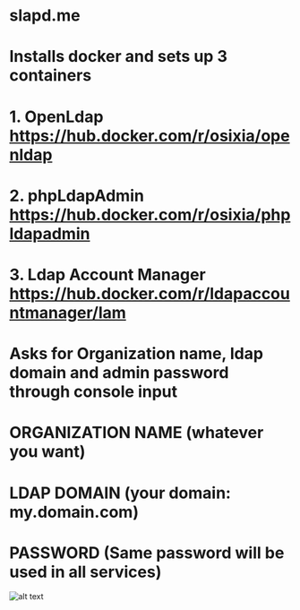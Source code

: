 # slapd.me
# Installs docker and sets up 3 containers
# 	1. OpenLdap https://hub.docker.com/r/osixia/openldap
# 	2. phpLdapAdmin https://hub.docker.com/r/osixia/phpldapadmin
# 	3. Ldap Account Manager https://hub.docker.com/r/ldapaccountmanager/lam
# Asks for Organization name, ldap domain and admin password through console input
#
# ORGANIZATION NAME (whatever you want)
# LDAP DOMAIN (your domain: my.domain.com)
# PASSWORD (Same password will be used in all services)

![alt text](https://pics.freeicons.io/premium/hand-slap-slapping-pictogram-icon-124063-256.png)
